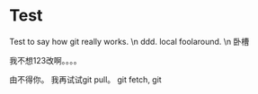 # Test
Test to say how git really works.
\n
ddd. local foolaround.
\n
卧槽

我不想123改啊。。。。

由不得你。 我再试试git pull。
git fetch, git 

